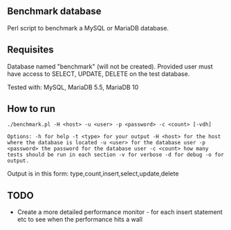 ## Benchmark database
Perl script to benchmark a MySQL or MariaDB database.

## Requisites
Database named "benchmark" (will not be created). Provided user must have access to SELECT, UPDATE, DELETE on the test database.

Tested with: MySQL, MariaDB 5.5, MariaDB 10

## How to run
`./benchmark.pl -H <host> -u <user> -p <password> -c <count> [-vdh]`

`Options:
    -h for help
    -t <type> for your output
    -H <host> for the host where the database is located
    -u <user> for the database user
    -p <password> the password for the database user
    -c <count> how many tests should be run in each section
    -v for verbose
    -d for debug
    -o for output.`

Output is in this form: type,count,insert,select,update,delete

## TODO
* Create a more detailed performance monitor - for each insert statement etc to see when the performance hits a wall
